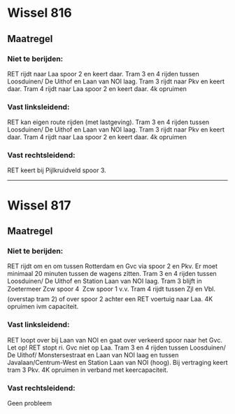 # Wissel 816
## Maatregel
### Niet te berijden:
RET rijdt naar Laa spoor 2 en keert daar.
Tram 3 en 4 rijden tussen Loosduinen/ De Uithof en Laan van NOI laag.
Tram 3 rijdt naar Pkv en keert daar.
Tram 4 rijdt naar Laa spoor 2 en keert daar.
4k opruimen
### Vast linksleidend: 
RET kan eigen route rijden (met lastgeving).
Tram 3 en 4 rijden tussen Loosduinen/ De Uithof en Laan van NOI laag.
Tram 3 rijdt naar Pkv en keert daar.
Tram 4 rijdt naar Laa spoor 2 en keert daar.
4k opruimen
### Vast rechtsleidend:
RET keert bij Pijlkruidveld spoor 3.

***
# Wissel 817
## Maatregel
### Niet te berijden:
RET rijdt om en om tussen Rotterdam en Gvc via spoor 2 en Pkv. Er moet minimaal 20 minuten tussen de wagens zitten.
Tram 3 en 4 rijden tussen Loosduinen/ De Uithof en Station Laan van NOI laag.
Tram 3 blijft in Zoetermeer Zcw spoor 4  Zcw spoor 1 v.v.
Tram 4 rijdt tussen Zjl en Vbl. (overstap tram 2) of over spoor 2 achter een RET voertuig naar Laa.
4K opruimen ivm capaciteit.
### Vast linksleidend:
RET loopt over bij Laan van NOI en gaat over verkeerd spoor naar het Gvc. Let op! RET stopt ri. Gvc niet op Laa.
Tram 3 en 4 rijden tussen Loosduinen/ De Uithof/ Monstersestraat en Laan van NOI laag en tussen Javalaan/Centrum-West en Station Laan van NOI (hoog).
Bij vertraging keert tram 3 Pkv.
4K opruimen in verband met keercapaciteit.
### Vast rechtsleidend:
Geen probleem